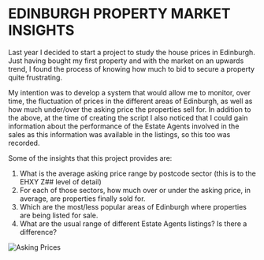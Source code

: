 # EDINBURGH PROPERTY MARKET INSIGHTS
Last year I decided to start a project to study the house prices in Edinburgh. Just having bought my first property and with the market on an upwards trend, I found the process of knowing how much to bid to secure a property quite frustrating. 

My intention was to develop a system that would allow me to monitor, over time, the fluctuation of prices in the different areas of Edinburgh, as well as how much under/over the asking price the properties sell for. In addition to the above, at the time of creating the script I also noticed that I could gain information about the performance of the Estate Agents involved in the sales as this information was available in the listings, so this too was recorded. 
<dl>
  <dt>Some of the insights that this project provides are:</dt>
</dl>

1. What is the average asking price range by postcode sector (this is to the EHXY Z## level of detail)
2. For each of those sectors, how much over or under the asking price, in average, are properties finally sold for.
1. Which are the most/less popular areas of Edinburgh where properties are being listed for sale.
2. What are the usual range of different Estate Agents listings? Is there a difference?

![Asking Prices](https://user-images.githubusercontent.com/70529856/91843479-b3b76900-ec4d-11ea-8053-daffc1548cc5.JPG)
